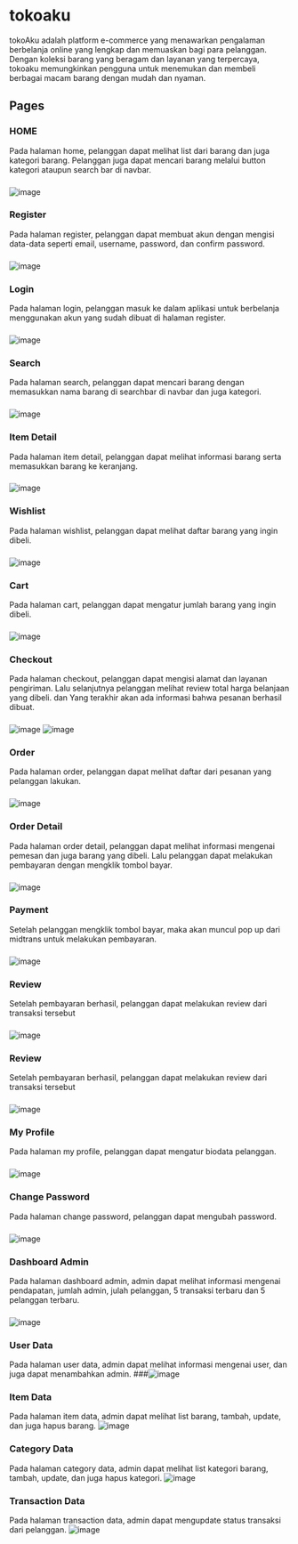 # tokoaku
tokoAku adalah platform e-commerce yang menawarkan pengalaman berbelanja online yang lengkap dan memuaskan bagi para pelanggan. Dengan koleksi barang yang beragam dan layanan yang terpercaya, tokoaku memungkinkan pengguna untuk menemukan dan membeli berbagai macam barang dengan mudah dan nyaman.

## Pages
### HOME
Pada halaman home, pelanggan dapat melihat list dari barang dan juga kategori barang. Pelanggan juga dapat mencari barang melalui button kategori ataupun search bar di navbar.
###
![image](https://github.com/raihanputro/tokoaku/assets/87045526/9865b150-234c-40cc-a0e0-5b733e76543f)
### Register
Pada halaman register, pelanggan dapat membuat akun dengan mengisi data-data seperti email, username, password, dan confirm password.
###
![image](https://github.com/raihanputro/tokoaku/assets/87045526/7a35540b-67b3-4418-bd53-ac8148a420b1)
### Login
Pada halaman login, pelanggan masuk ke dalam aplikasi untuk berbelanja menggunakan akun yang sudah dibuat di halaman register.
###
![image](https://github.com/raihanputro/tokoaku/assets/87045526/2906457c-4b29-41b1-a044-82e244dd4827)
### Search
Pada halaman search, pelanggan dapat mencari barang dengan memasukkan nama barang di searchbar di navbar dan juga kategori.
###
![image](https://github.com/raihanputro/tokoaku/assets/87045526/b89b7567-055c-438a-93f3-13d1c84c2c99)
### Item Detail
Pada halaman item detail, pelanggan dapat melihat informasi barang serta memasukkan barang ke keranjang.
###
![image](https://github.com/raihanputro/tokoaku/assets/87045526/8d484471-6777-497f-88fb-7baf97a57f73)
### Wishlist
Pada halaman wishlist, pelanggan dapat melihat daftar barang yang ingin dibeli.
###
![image](https://github.com/raihanputro/tokoaku/assets/87045526/09bd3c65-d8e6-4bf3-b18c-50dd6ce1010b)

### Cart
Pada halaman cart, pelanggan dapat mengatur jumlah barang yang ingin dibeli.
###
![image](https://github.com/raihanputro/tokoaku/assets/87045526/b16aeeb8-65b1-4cc3-be32-ee798ecfb755)
### Checkout
Pada halaman checkout, pelanggan dapat mengisi alamat dan layanan pengiriman. Lalu selanjutnya pelanggan melihat review total harga belanjaan yang dibeli. dan Yang terakhir akan ada informasi bahwa pesanan berhasil dibuat.
###
![image](https://github.com/raihanputro/tokoaku/assets/87045526/e6e50417-303b-47e1-a9ae-6b8360837813)
![image](https://github.com/raihanputro/tokoaku/assets/87045526/404be507-5816-420a-bc66-364031b7254d)
### Order
Pada halaman order, pelanggan dapat melihat daftar dari pesanan yang pelanggan lakukan.
###
![image](https://github.com/raihanputro/tokoaku/assets/87045526/f5290dd0-5f6e-46f4-8c2f-1e21a4bd6b9a)
### Order Detail
Pada halaman order detail, pelanggan dapat melihat informasi mengenai pemesan dan juga barang yang dibeli. Lalu pelanggan dapat melakukan pembayaran dengan mengklik tombol bayar.
###
![image](https://github.com/raihanputro/tokoaku/assets/87045526/506fc906-1739-435b-bcc8-51f167338942)
### Payment
Setelah pelanggan mengklik tombol bayar, maka akan muncul pop up dari midtrans untuk melakukan pembayaran.
###
![image](https://github.com/raihanputro/tokoaku/assets/87045526/c020239b-a73d-49f2-85e7-8ad46ba076ef)
### Review
Setelah pembayaran berhasil, pelanggan dapat melakukan review dari transaksi tersebut
###
![image](https://github.com/raihanputro/tokoaku/assets/87045526/0039e0b4-b688-433f-a786-b2aaa3c0d244)
### Review
Setelah pembayaran berhasil, pelanggan dapat melakukan review dari transaksi tersebut
###
![image](https://github.com/raihanputro/tokoaku/assets/87045526/0039e0b4-b688-433f-a786-b2aaa3c0d244)
### My Profile
Pada halaman my profile, pelanggan dapat mengatur biodata pelanggan.
###
![image](https://github.com/raihanputro/tokoaku/assets/87045526/43cd1c12-cd93-479a-b384-f156a82c5e02)
### Change Password
Pada halaman change password, pelanggan dapat mengubah password.
###
![image](https://github.com/raihanputro/tokoaku/assets/87045526/59b83b4f-b2c3-420d-9c96-1bf2b6c14e36)
### Dashboard Admin
Pada halaman dashboard admin, admin dapat melihat informasi mengenai pendapatan, jumlah admin, julah pelanggan, 5 transaksi terbaru dan 5 pelanggan terbaru.
###
![image](https://github.com/raihanputro/tokoaku/assets/87045526/99e6c0ca-7fae-4297-b99e-aab5c478cf1a)
### User Data
Pada halaman user data, admin dapat melihat informasi mengenai user, dan juga dapat menambahkan admin.
###![image](https://github.com/raihanputro/tokoaku/assets/87045526/d7003705-6336-46de-847c-2908b0669501)
### Item Data
Pada halaman item data, admin dapat melihat list barang, tambah, update, dan juga hapus barang.
![image](https://github.com/raihanputro/tokoaku/assets/87045526/12aed1f1-a63d-4510-8b04-14c591d02dd8)
### Category Data
Pada halaman category data, admin dapat melihat list kategori barang, tambah, update, dan juga hapus kategori.
![image](https://github.com/raihanputro/tokoaku/assets/87045526/0fbe72bd-7041-4c40-a286-4435a9b87464)

### Transaction Data
Pada halaman transaction data, admin dapat mengupdate status transaksi dari pelanggan.
![image](https://github.com/raihanputro/tokoaku/assets/87045526/7dee5f5a-bb50-4cef-bfec-e470c09dd329)













  





